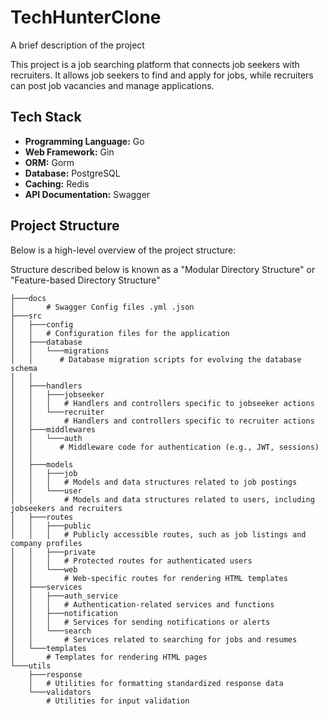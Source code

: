 
# TechHunterClone

A brief description of the project

This project is a job searching platform that connects job seekers with recruiters. It allows job seekers to find and apply for jobs, while recruiters can post job vacancies and manage applications.



## Tech Stack

- **Programming Language:** Go
- **Web Framework:** Gin
- **ORM:** Gorm
- **Database:** PostgreSQL
- **Caching:** Redis
- **API Documentation:** Swagger


## Project Structure

Below is a high-level overview of the project structure:

Structure described below is known as a "Modular Directory Structure" or "Feature-based Directory Structure"
```
├───docs
│       # Swagger Config files .yml .json
├───src
│   ├───config
│   │   # Configuration files for the application
│   ├───database
│   │   └───migrations
│   │      # Database migration scripts for evolving the database schema
│   │   
│   ├───handlers
│   │   ├───jobseeker
│   │   │   # Handlers and controllers specific to jobseeker actions
│   │   └───recruiter
│   │       # Handlers and controllers specific to recruiter actions
│   ├───middlewares
│   │   └───auth
│   │      # Middleware code for authentication (e.g., JWT, sessions)
│   │
│   ├───models 
│   │   ├───job
│   │   │   # Models and data structures related to job postings
│   │   └───user
│   │       # Models and data structures related to users, including jobseekers and recruiters
│   ├───routes
│   │   ├───public
│   │   │   # Publicly accessible routes, such as job listings and company profiles
│   │   ├───private
│   │   │   # Protected routes for authenticated users
│   │   └───web
│   │       # Web-specific routes for rendering HTML templates
│   ├───services
│   │   ├───auth_service
│   │   │   # Authentication-related services and functions
│   │   ├───notification
│   │   │   # Services for sending notifications or alerts
│   │   └───search
│   │       # Services related to searching for jobs and resumes
│   └───templates
│       # Templates for rendering HTML pages
└───utils
    ├───response
    │   # Utilities for formatting standardized response data
    └───validators
        # Utilities for input validation


```

